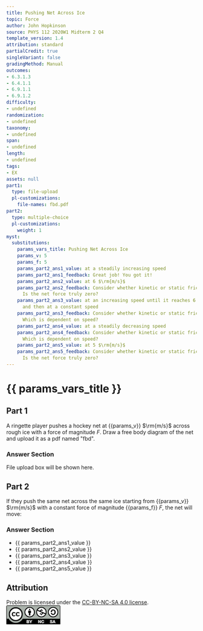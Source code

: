 ```yaml
---
title: Pushing Net Across Ice
topic: Force
author: John Hopkinson
source: PHYS 112 2020W1 Midterm 2 Q4
template_version: 1.4
attribution: standard
partialCredit: true
singleVariant: false
gradingMethod: Manual
outcomes:
- 6.3.1.3
- 6.4.1.1
- 6.9.1.1
- 6.9.1.2
difficulty:
- undefined
randomization:
- undefined
taxonomy:
- undefined
span:
- undefined
length:
- undefined
tags:
- EX
assets: null
part1:
  type: file-upload
  pl-customizations:
    file-names: fbd.pdf
part2:
  type: multiple-choice
  pl-customizations:
    weight: 1
myst:
  substitutions:
    params_vars_title: Pushing Net Across Ice
    params_v: 5
    params_f: 5
    params_part2_ans1_value: at a steadily increasing speed
    params_part2_ans1_feedback: Great job! You got it!
    params_part2_ans2_value: at 6 $\rm{m/s}$
    params_part2_ans2_feedback: Consider whether kinetic or static friction is acting?
      Is the net force truly zero?
    params_part2_ans3_value: at an increasing speed until it reaches 6 $\rm{m/s}$,
      and then at a constant speed
    params_part2_ans3_feedback: Consider whether kinetic or static friction is acting?
      Which is dependent on speed?
    params_part2_ans4_value: at a steadily decreasing speed
    params_part2_ans4_feedback: Consider whether kinetic or static friction is acting?
      Which is dependent on speed?
    params_part2_ans5_value: at 5 $\rm{m/s}$
    params_part2_ans5_feedback: Consider whether kinetic or static friction is acting?
      Is the net force truly zero?
---
```

# {{ params_vars_title }}

## Part 1

A ringette player pushes a hockey net at {{params_v}} $\rm{m/s}$ across rough ice with a force of magnitude $F$. Draw a free body diagram of the net and upload it as a pdf named "fbd".

### Answer Section

File upload box will be shown here.

## Part 2

If they push the same net across the same ice starting from {{params_v}} $\rm{m/s}$ with a constant force of magnitude {{params_f}} $F$, the net will move:

### Answer Section

- {{ params_part2_ans1_value }}
- {{ params_part2_ans2_value }}
- {{ params_part2_ans3_value }}
- {{ params_part2_ans4_value }}
- {{ params_part2_ans5_value }}

## Attribution

Problem is licensed under the [CC-BY-NC-SA 4.0 license](https://creativecommons.org/licenses/by-nc-sa/4.0/).<br> ![The Creative Commons 4.0 license requiring attribution-BY, non-commercial-NC, and share-alike-SA license.](https://raw.githubusercontent.com/firasm/bits/master/by-nc-sa.png)